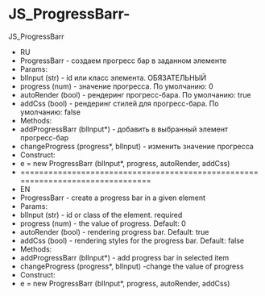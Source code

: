 JS_ProgressBarr-
================

JS_ProgressBarr 

* RU
* ProgressBarr - создаем прогресс бар в заданном элементе
* Params: 
* blInput 		(str) 	- id или класс элемента. ОБЯЗАТЕЛЬНЫЙ
* progress 		(num) 	- значение прогресса. По умолчанию: 0
* autoRender 	(bool) 	- рендеринг прогресс-бара. По умолчанию: true
* addCss 		(bool) 	- рендеринг стилей для прогресс-бара. По умолчанию: false
* Methods:
* addProgressBarr (blInput*) - добавить в выбранный элемент прогресс-бар
* changeProgress (progress*, blInput) - изменить значение прогресса
* Construct: 
* e = new ProgressBarr (blInput*, progress, autoRender, addCss)
* ===============================================================================
* EN
* ProgressBarr - create a progress bar in a given element
* Params:
* blInput 		(str) 	- id or class of the element. required
* progress 		(num) 	- the value of progress. Default: 0
* autoRender 	(bool) 	- rendering progress bar. Default: true
* addCss 		(bool) 	- rendering styles for the progress bar. Default: false
* Methods:
* addProgressBarr (blInput*) - add progress bar in selected item 
* changeProgress (progress*, blInput) -change the value of progress
* Construct: 
* e = new ProgressBarr (blInput*, progress, autoRender, addCss)


